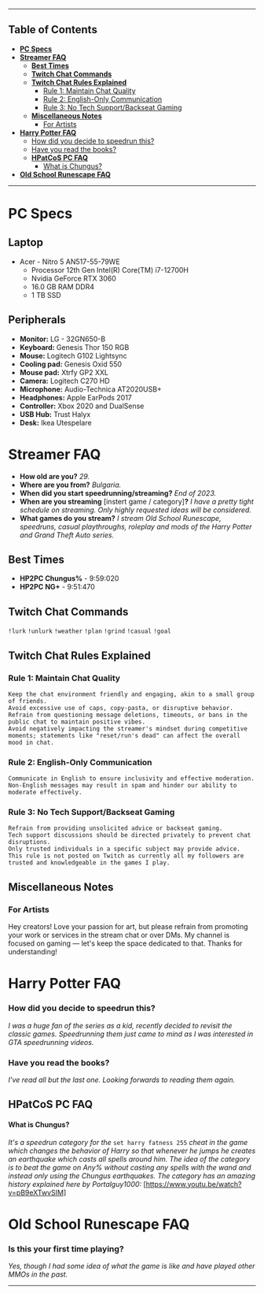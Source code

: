 ***
## Table of Contents
- [**PC Specs**](#pc-specs)
- [**Streamer FAQ**](#streamer-faq)
  - [**Best Times**](#best-times)
  - [**Twitch Chat Commands**](#twitch-chat-commands)
  - [**Twitch Chat Rules Explained**](#twitch-chat-rules-explained)
    - [Rule 1: Maintain Chat Quality](#rule-1-maintain-chat-quality)
    - [Rule 2: English-Only Communication](#rule-2-english-only-communication)
    - [Rule 3: No Tech Support/Backseat Gaming](#rule-3-no-tech-supportbackseat-gaming)
  - [**Miscellaneous Notes**](#notes)
    - [For Artists](#for-artists)
- [**Harry Potter FAQ**](#harry-potter-faq)
  - [How did you decide to speedrun this?](#how-did-you-find-out-about-the-series)
  - [Have you read the books?](#have-you-read-the-books)
  - [**HPatCoS PC FAQ**](#hpatcos-pc-faq)
    - [What is Chungus?](#what-is-chungus)
- [**Old School Runescape FAQ**](#old-school-runescape-faq)
***
#  PC Specs
## **Laptop**
  - Acer - Nitro 5 AN517-55-79WE
    - Processor	12th Gen Intel(R) Core(TM) i7-12700H
    - Nvidia GeForce RTX 3060
    - 16.0 GB RAM DDR4
    - 1 TB SSD
## **Peripherals**
  - **Monitor:** LG - 32GN650-B
  - **Keyboard:** Genesis Thor 150 RGB
  - **Mouse:** Logitech G102 Lightsync
  - **Cooling pad:** Genesis Oxid 550
  - **Mouse pad:** Xtrfy GP2 XXL
  - **Camera:** Logitech C270 HD
  - **Microphone:** Audio-Technica AT2020USB+ 
  - **Headphones:** Apple EarPods 2017
  - **Controller:** Xbox 2020 and DualSense
  - **USB Hub:** Trust Halyx
  - **Desk:** Ikea Utespelare
# **Streamer FAQ**
  - **How old are you?** *29.*
  - **Where are you from?** *Bulgaria.*
  - **When did you start speedrunning/streaming?** *End of 2023.*
  - **When are you streaming** [instert game / category]**?** *I have a pretty tight schedule on streaming. Only highly requested ideas will be considered.*
  - **What games do you stream?** *I stream Old School Runescape, speedruns, casual playthroughs, roleplay and mods of the Harry Potter and Grand Theft Auto series.*
## **Best Times**
  - **HP2PC Chungus%** - 9:59:020 
  - **HP2PC NG+** - 9:51:470
## **Twitch Chat Commands**
``!lurk`` ``!unlurk`` ``!weather`` ``!plan`` ``!grind`` ``!casual`` ``!goal``
## **Twitch Chat Rules Explained**
### **Rule 1: Maintain Chat Quality**
    Keep the chat environment friendly and engaging, akin to a small group of friends.
    Avoid excessive use of caps, copy-pasta, or disruptive behavior.
    Refrain from questioning message deletions, timeouts, or bans in the public chat to maintain positive vibes.
    Avoid negatively impacting the streamer's mindset during competitive moments; statements like "reset/run's dead" can affect the overall mood in chat.
### **Rule 2: English-Only Communication**
    Communicate in English to ensure inclusivity and effective moderation.
    Non-English messages may result in spam and hinder our ability to moderate effectively.
### **Rule 3: No Tech Support/Backseat Gaming**
    Refrain from providing unsolicited advice or backseat gaming.
    Tech support discussions should be directed privately to prevent chat disruptions.
    Only trusted individuals in a specific subject may provide advice.
    This rule is not posted on Twitch as currently all my followers are trusted and knowledgeable in the games I play.
## **Miscellaneous Notes**
### For Artists
Hey creators! Love your passion for art, but please refrain from promoting your work or services in the stream chat or over DMs. My channel is focused on gaming — let's keep the space dedicated to that. Thanks for understanding!
# Harry Potter FAQ
### **How did you decide to speedrun this?** 
*I was a huge fan of the series as a kid, recently decided to revisit the classic games. Speedrunning them just came to mind as I was interested in GTA speedrunning videos.*
### **Have you read the books?** 
*I've read all but the last one. Looking forwards to reading them again.*
## HPatCoS PC FAQ
#### What is Chungus?
*It's a speedrun category for the* ``set harry fatness 255`` *cheat in the game which changes the behavior of Harry so that whenever he jumps he creates an earthquake which casts all spells around him. The idea of the category is to beat the game on Any% without casting any spells with the wand and instead only using the Chungus earthquakes. The category has an amazing history explained here by Portalguy1000:* [https://www.youtu.be/watch?v=pB9eXTwvSIM]
# Old School Runescape FAQ
### **Is this your first time playing?**
*Yes, though I had some idea of what the game is like and have played other MMOs in the past.*
***
